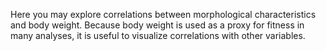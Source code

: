 Here you may explore correlations between morphological characteristics and body weight. Because body weight is used as a proxy for fitness in many analyses, it is useful to visualize correlations with other variables. 